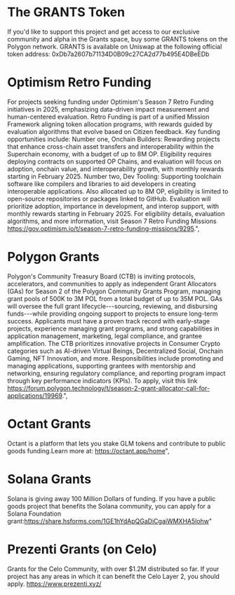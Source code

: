 # The GRANTS Token
If you'd like to support this project and get access to our exclusive community and alpha in the Grants space, buy some GRANTS tokens on the Polygon network. GRANTS is available on Uniswap at the following official token address: 0xDb7a2607b71134D0B09c27CA2d77b495E4DBeEDb

# Optimism Retro Funding
For projects seeking funding under Optimism's Season 7 Retro Funding initiatives in 2025, emphasizing data-driven impact measurement and human-centered evaluation. Retro Funding is part of a unified Mission Framework aligning token allocation programs, with rewards guided by evaluation algorithms that evolve based on Citizen feedback. Key funding opportunities include: Number one, Onchain Builders: Rewarding projects that enhance cross-chain asset transfers and interoperability within the Superchain economy, with a budget of up to 8M OP. Eligibility requires deploying contracts on supported OP Chains, and evaluation will focus on adoption, onchain value, and interoperability growth, with monthly rewards starting in February 2025. Number two, Dev Tooling: Supporting toolchain software like compilers and libraries to aid developers in creating interoperable applications. Also allocated up to 8M OP, eligibility is limited to open-source repositories or packages linked to GitHub. Evaluation will prioritize adoption, importance in development, and interop support, with monthly rewards starting in February 2025. For eligibility details, evaluation algorithms, and more information, visit Season 7 Retro Funding Missions https://gov.optimism.io/t/season-7-retro-funding-missions/9295.",

# Polygon Grants
Polygon's Community Treasury Board (CTB) is inviting protocols, accelerators, and communities to apply as independent Grant Allocators (GAs) for Season 2 of the Polygon Community Grants Program, managing grant pools of 500K to 3M POL from a total budget of up to 35M POL. GAs will oversee the full grant lifecycle---sourcing, reviewing, and disbursing funds---while providing ongoing support to projects to ensure long-term success. Applicants must have a proven track record with early-stage projects, experience managing grant programs, and strong capabilities in application management, marketing, legal compliance, and grantee amplification. The CTB prioritizes innovative projects in Consumer Crypto categories such as AI-driven Virtual Beings, Decentralized Social, Onchain Gaming, NFT Innovation, and more. Responsibilities include promoting and managing applications, supporting grantees with mentorship and networking, ensuring regulatory compliance, and reporting program impact through key performance indicators (KPIs). To apply, visit this link https://forum.polygon.technology/t/season-2-grant-allocator-call-for-applications/19969.",

# Octant Grants
Octant is a platform that lets you stake GLM tokens and contribute to public goods funding.Learn more at: https://octant.app/home",

# Solana Grants
Solana is giving away 100 Million Dollars of funding. If you have a public goods project that benefits the Solana community, you can apply for a Solana Foundation grant:https://share.hsforms.com/1GE1hYdApQGaDiCgaiWMXHA5lohw"

# Prezenti Grants (on Celo)
Grants for the Celo Community, with over $1.2M distributed so far. If your project has any areas in which it can benefit the Celo Layer 2, you should apply. https://www.prezenti.xyz/





